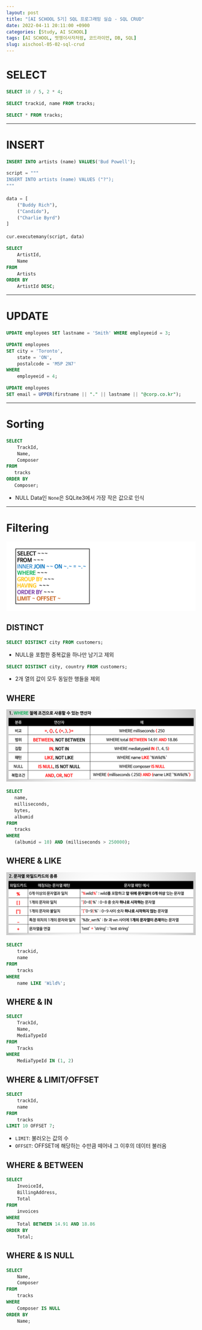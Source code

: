 ```yaml
---
layout: post
title: "[AI SCHOOL 5기] SQL 프로그래밍 실습 - SQL CRUD"
date: 2022-04-11 20:11:00 +0900
categories: [Study, AI SCHOOL]
tags: [AI SCHOOL, 멋쟁이사자처럼, 코드라이언, DB, SQL]
slug: aischool-05-02-sql-crud
---
```


# SELECT

```sql
SELECT 10 / 5, 2 * 4;
```

```sql
SELECT trackid, name FROM tracks;
```

```sql
SELECT * FROM tracks;
```

---

# INSERT

```sql
INSERT INTO artists (name) VALUES('Bud Powell');
```

```python
script = """
INSERT INTO artists (name) VALUES ("?");
"""

data = [
    ("Buddy Rich"),
    ("Candido"),
    ("Charlie Byrd")
]

cur.executemany(script, data)
```

```sql
SELECT
    ArtistId,
    Name
FROM
    Artists
ORDER BY
    ArtistId DESC;
```

---

# UPDATE

```sql
UPDATE employees SET lastname = 'Smith' WHERE employeeid = 3;
```

```sql
UPDATE employees
SET city = 'Toronto', 
    state = 'ON',
    postalcode = 'M5P 2N7'
WHERE
    employeeid = 4;
```

```sql
UPDATE employees
SET email = UPPER(firstname || "." || lastname || "@corp.co.kr");
```

---

# Sorting

```sql
SELECT 
    TrackId, 
    Name, 
    Composer 
FROM 
   tracks
ORDER BY 
   Composer;
```

- NULL Data인 `None`은 SQLite3에서 가장 작은 값으로 인식

---

# Filtering

![filter](https://github.com/minyeamer/til/blob/main/.media/study/ai-school/05-sql-programming/02-sql-crud/filter.png?raw=true)

## DISTINCT

```sql
SELECT DISTINCT city FROM customers;
```

- NULL을 포함한 중복값을 하나만 남기고 제외

```sql
SELECT DISTINCT city, country FROM customers;
```

- 2개 열의 값이 모두 동일한 행들을 제외

## WHERE

![where](https://github.com/minyeamer/til/blob/main/.media/study/ai-school/05-sql-programming/02-sql-crud/where.png?raw=true)

```sql
SELECT
   name,
   milliseconds,
   bytes,
   albumid
FROM
   tracks
WHERE
   (albumid = 10) AND (milliseconds > 250000);
```

## WHERE & LIKE

![wildcard](https://github.com/minyeamer/til/blob/main/.media/study/ai-school/05-sql-programming/02-sql-crud/wildcard.png?raw=true)

```sql
SELECT
    trackid,
    name
FROM
    tracks
WHERE
    name LIKE 'Wild%';
```

## WHERE & IN

```sql
SELECT
    TrackId,
    Name,
    MediaTypeId
FROM
    Tracks
WHERE
    MediaTypeId IN (1, 2)
```

## WHERE & LIMIT/OFFSET

```sql
SELECT
    trackId,
    name
FROM
    tracks
LIMIT 10 OFFSET 7;
```
- `LIMIT`: 불러오는 값의 수
- `OFFSET`: OFFSET에 해당하는 수만큼 떼어내 그 이후의 데이터 불러옴

## WHERE & BETWEEN

```sql
SELECT
    InvoiceId,
    BillingAddress,
    Total
FROM
    invoices
WHERE
    Total BETWEEN 14.91 AND 18.86
ORDER BY
    Total; 
```

## WHERE & IS NULL

```sql
SELECT
    Name, 
    Composer
FROM
    tracks
WHERE
    Composer IS NULL
ORDER BY 
    Name; 
```
